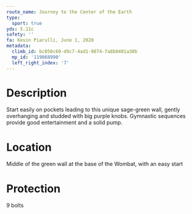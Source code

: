 ```yaml
---
route_name: Journey to the Center of the Earth
type:
  sport: true
yds: 5.11c
safety: ''
fa: Kevin Piarulli, June 1, 2020
metadata:
  climb_id: bc050c69-d9c7-4ad1-9874-7a8b0401a30b
  mp_id: '119068990'
  left_right_index: '7'
---
```

# Description
Start easily on pockets leading to this unique sage-green wall, gently overhanging and studded with big purple knobs. Gymnastic sequences provide good entertainment and a solid pump.

# Location
Middle of the green wall at the base of the Wombat, with an easy start

# Protection
9 bolts
